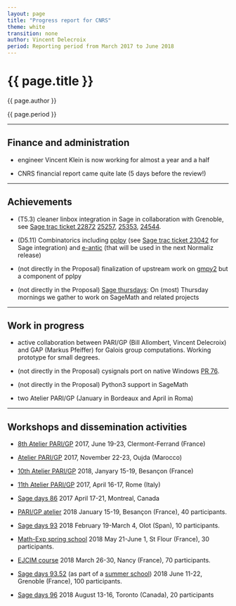 ```yaml
---
layout: page
title: "Progress report for CNRS"
theme: white
transition: none
author: Vincent Delecroix
period: Reporting period from March 2017 to June 2018
---
```


# {{ page.title }}

{{ page.author }}

{{ page.period }}

---
## Finance and administration

* engineer Vincent Klein is now working for almost a year
  and a half
 
* CNRS financial report came quite late (5 days before the review!)

---
## Achievements

* (T5.3) cleaner linbox integration in Sage in collaboration with Grenoble, see
  [Sage trac ticket 22872](https://trac.sagemath.org/ticket/22872)
  [25257](https://trac.sagemath.org/ticket/25257),
  [25353](https://trac.sagemath.org/ticket/25353),
  [24544](https://trac.sagemath.org/ticket/24544).

* (D5.11) Combinatorics including [pplpy](https://gitlab.com/videlec/pplpy) (see
  [Sage trac ticket 23042](https://trac.sagemath.org/ticket/23024) for Sage
  integration) and [e-antic](https://github.com/videlec/e-antic) (that will be used
  in the next Normaliz release)

* (not directly in the Proposal) finalization of upstream work on
   [gmpy2](https://github.com/aleaxit/gmpy) but a component of pplpy

* (not directly in the Proposal) [Sage thursdays](https://wiki.sagemath.org/thursdaysbdx):
  On (most) Thursday mornings we gather to work on SageMath and related projects

---
## Work in progress 

* active collaboration between PARI/GP (Bill Allombert, Vincent Delecroix) and
  GAP (Markus Pfeiffer) for Galois group computations. Working prototype for small
  degrees.

* (not directly in the Proposal) cysignals port on native Windows
  [PR 76](https://github.com/sagemath/cysignals/pull/76).

* (not directly in the Proposal) Python3 support in SageMath

* two Atelier PARI/GP (January in Bordeaux and April in Roma)

---
## Workshops and dissemination activities

* [8th Atelier PARI/GP](http://pari.math.u-bordeaux.fr/Events/PARI2017b/)
  2017, June 19-23, Clermont-Ferrand (France)

* [Atelier PARI/GP](http://pari.math.u-bordeaux.fr/Events/PARI2017c/)
  2017, November 22-23, Oujda (Marocco)

* [10th Atelier PARI/GP](http://pari.math.u-bordeaux.fr/Events/PARI2018/)
   2018, Janyary 15-19, Besançon (France)

* [11th Atelier PARI/GP](http://pari.math.u-bordeaux.fr/Events/PARI2018b/)
  2017, April 16-17, Rome (Italy)

* [Sage days 86](https://wiki.sagemath.org/days86)
  2017 April 17-21, Montreal, Canada 

* [PARI/GP atelier](https://pari.math.u-bordeaux.fr/Events/PARI2018/)
  2018 January 15-19, Besançon (France), 40 participants.

* [Sage days 93](https://wiki.sagemath.org/days93)
  2018 February 19-March 4, Olot (Span), 10 participants.

* [Math-Exp spring school](https://mathexp2018.sciencesconf.org/)
  2018 May 21-June 1, St Flour (France), 30 participants.

* [EJCIM course](https://ejcim2018.sciencesconf.org/)
  2018 March 26-30, Nancy (France), 70 participants.

* [Sage days 93.52](https://wiki.sagemath.org/days93.52)
  (as part of a [summer school](https://if-summer2018.sciencesconf.org/))
  2018 June 11-22, Grenoble (France), 100 participants.

* [Sage days 96](https://wiki.sagemath.org/days96)
  2018 August 13-16, Toronto (Canada), 20 participants
